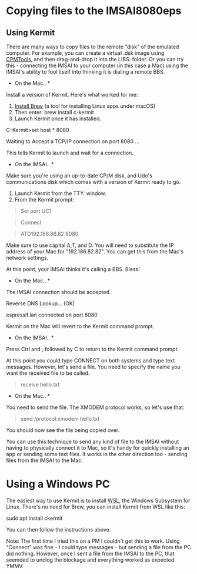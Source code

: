# Copying files to the IMSAI8080eps

## Using Kermit

There are many ways to copy files to the remote "disk" of the emulated computer. For example, you can create a virtual .dsk image using [CPMTools](http://www.moria.de/~michael/cpmtools/), and then drag-and-drop it into the LIBS: folder. Or you can try this - connecting the IMSAI to your computer (in this case a Mac) using the IMSAI's ability to fool itself into thinking it is dialing a remote BBS.


* On the Mac.. *

Install a version of Kermit. Here's what worked for me: 

1. [Install Brew](https://brew.sh/) (a tool for installing Linux apps under macOS)
2. Then enter: brew install c-kermit
3. Launch Kermit once it has installed.

C-Kermit>set host * 8080

Waiting to Accept a TCP/IP connection on port 8080 ...

This tells Kermit to launch and wait for a connection.

* On the IMSAI.. *

Make sure you're using an up-to-date CP/M disk, and Udo's communications disk which comes with a version of Kermit ready to go.

1. Launch Kermit from the TTY: window.
2. From the Kermit prompt:

>Set port UC1 

>Connect

>ATD192.168.86.82:8080

Make sure to use capital A,T, and D. You will need to substitute the IP address of your Mac for "192.186.82.82". You can get this from the Mac's network settings.

At this point, your IMSAI thinks it's calling a BBS. Bless!

* On the Mac.. *

The IMSAI connection should be accepted.

 Reverse DNS Lookup... (OK)

espressif.lan connected on port 8080

Kermit on the Mac will revert to the Kermit command prompt.



* On the IMSAI.. *

Press Ctrl and \, followed by C to return to the Kermit command prompt.

At this point you could type CONNECT on both systems and type text messages. However, let's send a file. You need to specify the name you want the received file to be called.

> receive hello.txt

* On the Mac.. *

You need to send the file. The XMODEM protocol works, so let's use that:

> send /protocol:xmodem hello.txt


You should now see the file being copied over. 

You can use this technique to send any kind of file to the IMSAI without having to physically connect it to Mac, so it's handy for quickly installing an app or sending some text files. It works in the other direction too - sending files from the IMSAI to the Mac.

# Using a Windows PC

The easiest way to use Kermit is to install [WSL](https://docs.microsoft.com/en-us/windows/wsl/wsl2-install), the Windows Subsystem for Linux. There's no need for Brew, you can install Kermit from WSL like this:

sudo apt install ckermit

You can then follow the instructions above.

Note: The first time I tried this on a PM I couldn't get this to work. Using "Connect" was fine - I could type messages - but sending a file from the PC did nothing. However, once I sent a file from the IMSAI to the PC, that seemded to unclog the blockage and everything worked as expected. YMMV.
